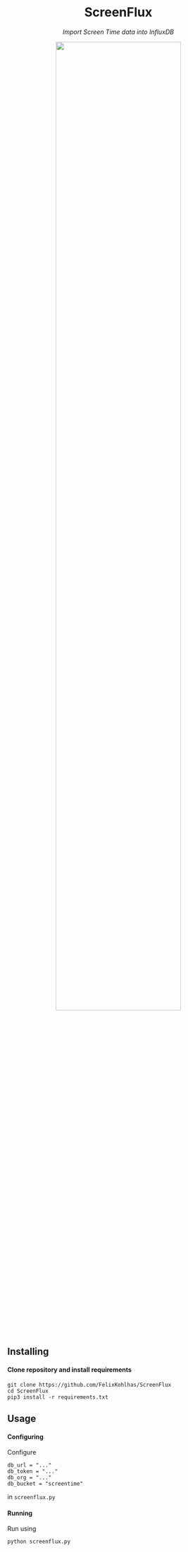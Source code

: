 <div align="center">

# ScreenFlux

*Import Screen Time data into InfluxDB*

<img src="https://github.com/FelixKohlhas/ScreenFlux/assets/18424307/edf398b6-ef35-4cf8-9d6f-022d87f3d9bd" width="75%">

</div>

## Installing

#### Clone repository and install requirements

    git clone https://github.com/FelixKohlhas/ScreenFlux
    cd ScreenFlux
    pip3 install -r requirements.txt


## Usage

#### Configuring

Configure

    db_url = "..."
    db_token = "..."
    db_org = "..."
    db_bucket = "screentime"

in `screenflux.py`

#### Running

Run using

    python screenflux.py